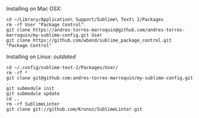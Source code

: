 Installing on Mac OSX:

    cd ~/Library/Application\ Support/Sublime\ Text\ 2/Packages
    rm -rf User "Package Control"
    git clone https://andres-torres-marroquin@github.com/andres-torres-marroquin/my-sublime-config.git User
    git clone https://github.com/wbond/sublime_package_control.git "Package Control"

Installing on Linux: *outdated*

    cd ~/.config/sublime-text-2/Packages/User/
    rm -rf *
    git clone git@github.com:andres-torres-marroquin/my-sublime-config.git .
    git submodule init
    git submodule update
    cd ..
    rm -rf SublimeLinter
    git clone git://github.com/Kronuz/SublimeLinter.git
